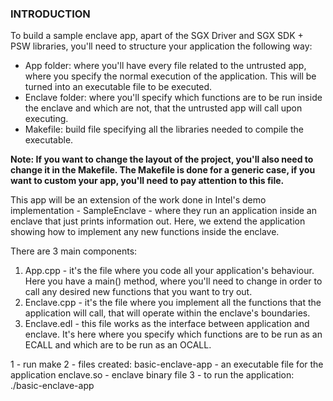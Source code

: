 ### INTRODUCTION

To build a sample enclave app, apart of the SGX Driver and SGX SDK + PSW libraries, you'll need to structure your application the following way:

- App folder: where you'll have every file related to the untrusted app, where you specify the normal execution of the application. This will be turned into an executable file to be executed.
- Enclave folder: where you'll specify which functions are to be run inside the enclave and which are not, that the untrusted app will call upon executing.
- Makefile: build file specifying all the libraries needed to compile the executable.

**Note: If you want to change the layout of the project, you'll also need to change it in the Makefile. The Makefile is done for a generic case, if you want to custom your app, you'll need to pay attention to this file.**

This app will be an extension of the work done in Intel's demo implementation - SampleEnclave - where they run an application inside an enclave that just prints information out. 
Here, we extend the application showing how to implement any new functions inside the enclave.

There are 3 main components:
1) App.cpp - it's the file where you code all your application's behaviour. Here you have a main() method, where you'll need to change in order to call any desired new functions that you want to try out.
2) Enclave.cpp - it's the file where you implement all the functions that the application will call, that will operate within the enclave's boundaries.
3) Enclave.edl - this file works as the interface between application and enclave. It's here where you specify which functions are to be run as an ECALL and which are to be run as an OCALL.

1 - run make
2 - files created: basic-enclave-app - an executable file for the application
                   enclave.so - enclave binary file
3 - to run the application: ./basic-enclave-app
